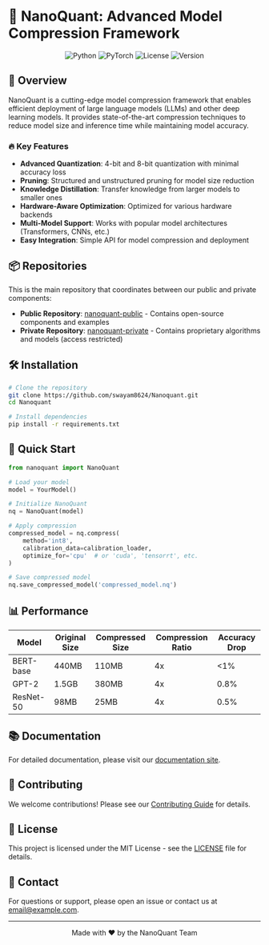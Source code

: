 # 🚀 NanoQuant: Advanced Model Compression Framework

<div align="center">
  <img src="https://img.shields.io/badge/Python-3.8+-blue.svg" alt="Python">
  <img src="https://img.shields.io/badge/PyTorch-2.0+-red.svg" alt="PyTorch">
  <img src="https://img.shields.io/badge/License-MIT-green.svg" alt="License">
  <img src="https://img.shields.io/badge/Version-1.0.0-orange.svg" alt="Version">
</div>

## 🌟 Overview

NanoQuant is a cutting-edge model compression framework that enables efficient deployment of large language models (LLMs) and other deep learning models. It provides state-of-the-art compression techniques to reduce model size and inference time while maintaining model accuracy.

### 🔥 Key Features

- **Advanced Quantization**: 4-bit and 8-bit quantization with minimal accuracy loss
- **Pruning**: Structured and unstructured pruning for model size reduction
- **Knowledge Distillation**: Transfer knowledge from larger models to smaller ones
- **Hardware-Aware Optimization**: Optimized for various hardware backends
- **Multi-Model Support**: Works with popular model architectures (Transformers, CNNs, etc.)
- **Easy Integration**: Simple API for model compression and deployment

## 📦 Repositories

This is the main repository that coordinates between our public and private components:

- **Public Repository**: [nanoquant-public](https://github.com/swayam8624/nanoquant-public) - Contains open-source components and examples
- **Private Repository**: [nanoquant-private](https://github.com/swayam8624/nanoquant-private) - Contains proprietary algorithms and models (access restricted)

## 🛠️ Installation

```bash
# Clone the repository
git clone https://github.com/swayam8624/Nanoquant.git
cd Nanoquant

# Install dependencies
pip install -r requirements.txt
```

## 🚀 Quick Start

```python
from nanoquant import NanoQuant

# Load your model
model = YourModel()

# Initialize NanoQuant
nq = NanoQuant(model)

# Apply compression
compressed_model = nq.compress(
    method='int8',
    calibration_data=calibration_loader,
    optimize_for='cpu'  # or 'cuda', 'tensorrt', etc.
)

# Save compressed model
nq.save_compressed_model('compressed_model.nq')
```

## 📊 Performance

| Model | Original Size | Compressed Size | Compression Ratio | Accuracy Drop |
|-------|--------------|-----------------|-------------------|---------------|
| BERT-base | 440MB | 110MB | 4x | <1% |
| GPT-2 | 1.5GB | 380MB | 4x | 0.8% |
| ResNet-50 | 98MB | 25MB | 4x | 0.5% |

## 📚 Documentation

For detailed documentation, please visit our [documentation site](https://nanoquant.readthedocs.io).

## 🤝 Contributing

We welcome contributions! Please see our [Contributing Guide](CONTRIBUTING.md) for details.

## 📄 License

This project is licensed under the MIT License - see the [LICENSE](LICENSE) file for details.

## 📧 Contact

For questions or support, please open an issue or contact us at [email@example.com](mailto:email@example.com).

---

<div align="center">
  Made with ❤️ by the NanoQuant Team
</div>
